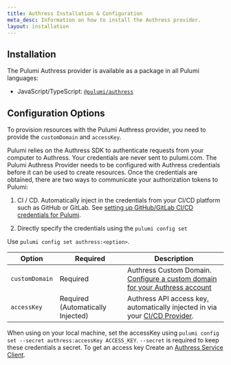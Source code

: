 ```yaml
---
title: Authress Installation & Configuration
meta_desc: Information on how to install the Authress provider.
layout: installation
---
```


## Installation

The Pulumi Authress provider is available as a package in all Pulumi languages:

* JavaScript/TypeScript: [`@pulumi/authress`](https://www.npmjs.com/package/@pulumi/authress)

## Configuration Options

To provision resources with the Pulumi Authress provider, you need to provide the `customDomain` and `accessKey`. 

Pulumi relies on the Authress SDK to authenticate requests from your computer to Authress. Your credentials are never sent to pulumi.com. The Pulumi Authress Provider needs to be configured with Authress credentials before it can be used to create resources. Once the credentials are obtained, there are two ways to communicate your authorization tokens to Pulumi:

1. CI / CD. Automatically inject in the credentials from your CI/CD platform such as GitHub or GitLab. See [setting up GitHub/GitLab CI/CD credentials for Pulumi](https://authress.io/knowledge-base/docs/category/cicd).

2. Directly specify the credentials using the `pulumi config set`


Use `pulumi config set authress:<option>`.

| Option    | Required | Description                                                       |
|-----------|-------------------|-------------------------------------------------------------------|
| `customDomain`     | Required          | Authress Custom Domain. [Configure a custom domain for your Authress account](https://authress.io/app/#/settings?focus=domain)         |
| `accessKey`        | Required (Automatically Injected)          | Authress API access key, automatically injected in via your [CI/CD Provider](https://authress.io/knowledge-base/docs/category/cicd).|

When using on your local machine, set the accessKey using `pulumi config set --secret authress:accessKey ACCESS_KEY`. `--secret` is required to keep these credentials a secret. To get an access key Create an [Authress Service Client](https://authress.io/app/#/settings?focus=clients).
